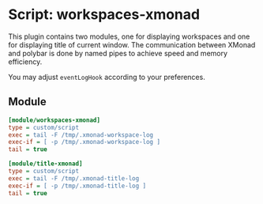 # Script: workspaces-xmonad

This plugin contains two modules, one for displaying workspaces and one for displaying title of current window. The communication between XMonad and polybar is done by named pipes to achieve speed and memory efficiency.

You may adjust `eventLogHook` according to your preferences.


## Module

```ini
[module/workspaces-xmonad]
type = custom/script
exec = tail -F /tmp/.xmonad-workspace-log
exec-if = [ -p /tmp/.xmonad-workspace-log ]
tail = true
```

```ini
[module/title-xmonad]
type = custom/script
exec = tail -F /tmp/.xmonad-title-log
exec-if = [ -p /tmp/.xmonad-title-log ]
tail = true
```
